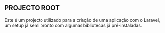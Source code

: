 ## PROJECTO ROOT
Este é um projecto utilizado para a criação de uma aplicação com o Laravel, um setup já semi pronto com algumas bibliotecas já pré-instaladas.
